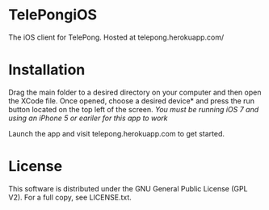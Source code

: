 TelePongiOS
===========

The iOS client for TelePong. 
Hosted at telepong.herokuapp.com/

Installation
============


Drag the main folder to a desired directory on your computer and then open the XCode file.
Once opened, choose a desired device* and press the run button located on the top left of the screen.
*You must be running iOS 7 and using an iPhone 5 or eariler for this app to work*

Launch the app and visit telepong.herokuapp.com to get started.

License
=======

This software is distributed under the GNU General Public License (GPL V2).
For a full copy, see LICENSE.txt.

